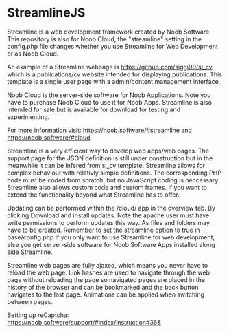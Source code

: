 # StreamlineJS

Streamline is a web development framework created by Noob Software. This repository is also for Noob Cloud, the "streamline" setting in the config.php file changes whether you use Streamline for Web Development or as Noob Cloud.

An example of a Streamline webpage is https://github.com/siggi90/sl_cv which is a publications/cv website intended for displaying publications. This template is a single user page with a admin/content management interface.

Noob Cloud is the server-side software for Noob Applications. Note you have to purchase Noob Cloud to use it for Noob Apps. Streamline is also intended for sale but is available for download for testing and experimenting.

For more information visit: https://noob.software/#streamline
and https://noob.software/#cloud

Streamline is a very efficient way to develop web apps/web pages. The support page for the JSON definition is still under construction but in the meanwhile it can be infered from sl_cv template. Streamline allows for complex behaviour with relativly simple definitions. The corrosponding PHP code must be coded from scratch, but no JavaScript coding is neccessary. Streamline also allows custom code and custom frames. If you want to extend the functionality beyond what Streamline has to offer.

Updating can be performed within the /cloud/ app in the overview tab. By clicking Download and install updates. Note the apache user must have write permissions to perform updates this way. As files and folders may have to be created. Remember to set the streamline option to true in base/config.php if you only want to use Streamline for web development, else you get server-side software for Noob Software Apps installed along side Streamline.

Streamline web pages are fully ajaxed, which means you never have to reload the web page. Link hashes are used to navigate through the web page without reloading the page so navigated pages are placed in the history of the browser and can be bookmarked and the back button navigates to the last page. Animations can be applied when switching between pages. 

Setting up reCaptcha: https://noob.software/support/#index/instruction#36&